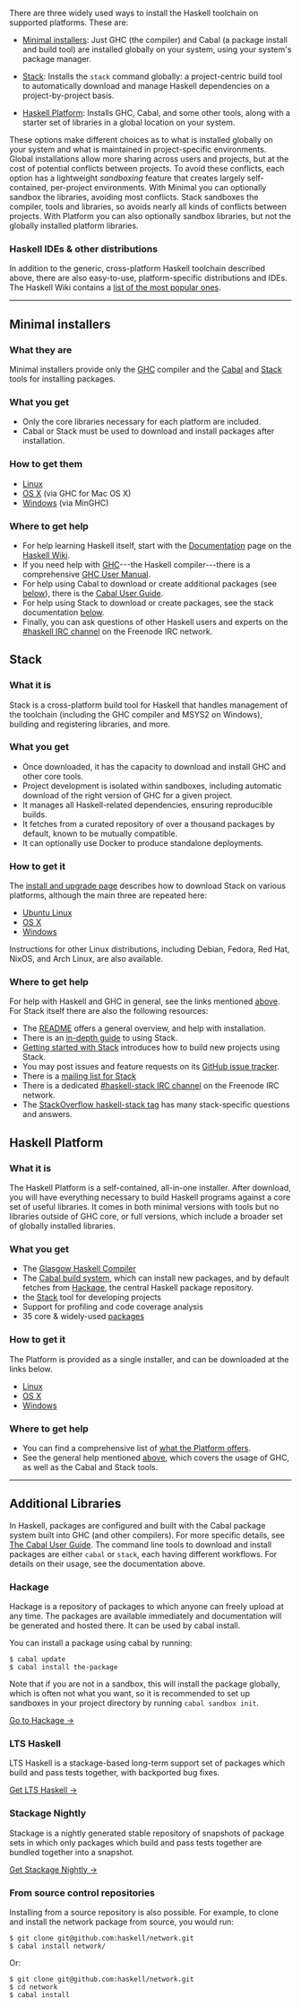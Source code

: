 There are three widely used ways to install the Haskell toolchain on supported
platforms. These are:

- [Minimal installers](#minimal): Just GHC (the compiler) and Cabal (a package
  install and build tool) are installed globally on your system, using your
  system's package manager.

- [Stack](#stack): Installs the `stack` command globally: a project-centric
  build tool to automatically download and manage Haskell dependencies on a
  project-by-project basis.

- [Haskell Platform](#platform): Installs GHC, Cabal, and some other tools,
  along with a starter set of libraries in a global location on your system.

These options make different choices as to what is installed globally on your
system and what is maintained in project-specific environments. Global
installations allow more sharing across users and projects, but at the cost of
potential conflicts between projects. To avoid these conflicts, each option
has a lightweight *sandboxing* feature that creates largely self-contained,
per-project environments. With Minimal you can optionally sandbox the
libraries, avoiding most conflicts. Stack sandboxes the compiler, tools and
libraries, so avoids nearly all kinds of conflicts between projects. With
Platform you can also optionally sandbox libraries, but not the globally
installed platform libraries.

### Haskell IDEs & other distributions

In addition to the generic, cross-platform Haskell toolchain described above, 
there are also easy-to-use, platform-specific distributions and IDEs. 
The Haskell Wiki contains a [list of the most popular ones](https://wiki.haskell.org/Distributions).

<!-- For information on other platforms and methods, please see the section on
[third party installers](#other). -->

<hr style="height: 1px; background-color: black;" --/>

## Minimal installers

### What they are <a name="minimal"></a>

Minimal installers provide only the
[GHC](https://www.haskell.org/ghc)  compiler and the
[Cabal](https://www.haskell.org/cabal/) and
[Stack](https://github.com/commercialhaskell/stack) tools for installing packages.

### What you get

- Only the core libraries necessary for each platform are included.
- Cabal or Stack must be used to download and install packages after installation.

### How to get them

- [Linux](/downloads/linux)
- [OS X](https://ghcformacosx.github.io/) (via GHC for Mac OS X)
- [Windows](https://github.com/fpco/minghc#using-the-installer) (via MinGHC)

### Where to get help <a name="help" />

- For help learning Haskell itself, start with the  [Documentation](https://www.haskell.org/documentation) page on the [Haskell Wiki](https://wiki.haskell.org/).
- If you need help with [GHC](https://www.haskell.org/ghc)---the Haskell
  compiler---there is a comprehensive
  [GHC User Manual](https://downloads.haskell.org/~ghc/latest/docs/html/users_guide/index.html).
- For help using Cabal to download or create additional packages (see
  [below](#libraries)), there is the
  [Cabal User Guide](https://www.haskell.org/cabal/users-guide/).
- For help using Stack to download or create packages, see the stack documentation [below](#stackhelp).
- Finally, you can ask questions of other Haskell users and experts on the
  [\#haskell IRC channel](irc://irc.freenode.net/haskell) on the Freenode IRC
  network.

## Stack

### What it is <a name="stack"></a>

Stack is a cross-platform build tool for Haskell that
handles management of the toolchain (including the GHC compiler and MSYS2 on
Windows), building and registering libraries, and more.

### What you get

- Once downloaded, it has the capacity to download and install GHC and other
  core tools.
- Project development is isolated within sandboxes, including automatic
  download of the right version of GHC for a given project.
- It manages all Haskell-related dependencies, ensuring reproducible builds.
- It fetches from a curated repository of over a thousand packages by default,
  known to be mutually compatible.
- It can optionally use Docker to produce standalone deployments.

### How to get it

The [install and upgrade page](http://docs.haskellstack.org/en/stable/install_and_upgrade/)
describes how to download Stack on various platforms, although the main
three are repeated here:

- [Ubuntu Linux](http://docs.haskellstack.org/en/stable/install_and_upgrade/#ubuntu)
- [OS X](http://docs.haskellstack.org/en/stable/install_and_upgrade/#os-x)
- [Windows](http://docs.haskellstack.org/en/stable/install_and_upgrade/#windows)

Instructions for other Linux distributions, including Debian, Fedora, Red Hat,
NixOS, and Arch Linux, are also available.

### Where to get help <a name="stackhelp"></a>

For help with Haskell and GHC in general, see the links mentioned
[above](#help). For Stack itself there are also the following resources:

- The [README](https://github.com/commercialhaskell/stack/#readme) offers a
  general overview, and help with installation.
- There is an
  [in-depth guide](http://docs.haskellstack.org)
  to using Stack.
- [Getting started with Stack](http://seanhess.github.io/2015/08/04/practical-haskell-getting-started.html)
  introduces how to build new projects using Stack.
- You may post issues and feature requests on its
  [GitHub issue tracker](https://github.com/commercialhaskell/stack).
- There is a [mailing list for Stack](https://groups.google.com/d/forum/haskell-stack)
- There is a dedicated
  [\#haskell-stack IRC channel](irc://irc.freenode.net/haskell-stack) on the
  Freenode IRC network.
- The [StackOverflow haskell-stack tag](http://stackoverflow.com/questions/tagged/haskell-stack)
  has many stack-specific questions and answers.

## Haskell Platform

### What it is

<a name="platform"></a>The Haskell Platform is a self-contained, all-in-one
installer. After download, you will have everything necessary to build Haskell
programs against a core set of useful libraries. It comes in both minimal versions
with tools but no libraries outside of GHC core, or full versions, which include a
broader set of globally installed libraries.

### What you get

- The [Glasgow Haskell Compiler](https://www.haskell.org/ghc)
- The [Cabal build system](https://www.haskell.org/cabal/), which can install
  new packages, and by default fetches from
  [Hackage](https://hackage.haskell.org/), the central Haskell package
  repository.
- the [Stack](http://docs.haskellstack.org) tool for developing projects
- Support for profiling and code coverage analysis
- 35 core & widely-used [packages](https://www.haskell.org/platform/contents.html)

### How to get it

The Platform is provided as a single installer, and can be downloaded at the
links below.

- [Linux](http://www.haskell.org/platform/linux.html)
- [OS X](http://www.haskell.org/platform/mac.html)
- [Windows](http://www.haskell.org/platform/windows.html)

### Where to get help

- You can find a comprehensive list of
  [what the Platform offers](https://www.haskell.org/platform/contents.html).
- See the general help mentioned [above](#help), which covers the usage of GHC,
as well as the Cabal and Stack tools.

<hr style="height: 1px; background-color: black;" --/>

## Additional Libraries <a name='libraries'></a>

In Haskell, packages are configured and built with the Cabal package system built into GHC (and other compilers). For more specific details, see [The Cabal User Guide](https://www.haskell.org/cabal/users-guide/). The command line tools to download and install packages are either `cabal` or `stack`, each having different workflows. For details on their usage, see the documentation above.

### Hackage

Hackage is a repository of packages to which anyone can freely upload at any time. The packages are available immediately and documentation will be generated and hosted there. It can be used by cabal install.

You can install a package using cabal by running:

    $ cabal update
    $ cabal install the-package

Note that if you are not in a sandbox, this will install the package globally, which is often not what you want, so it is recommended to set up sandboxes in your project directory by running `cabal sandbox init`.

[Go to Hackage →](https://hackage.haskell.org/packages/)

### LTS Haskell

LTS Haskell is a stackage-based long-term support set of packages which build and pass tests together, with backported bug fixes.

[Get LTS Haskell →](http://www.stackage.org/lts)

### Stackage Nightly

Stackage is a nightly generated stable repository of snapshots of package sets in which only packages which build and pass tests together are bundled together into a snapshot.

[Get Stackage Nightly →](http://www.stackage.org/nightly)

### From source control repositories

Installing from a source repository is also possible. For example, to clone and install the network package from source, you would run:

    $ git clone git@github.com:haskell/network.git
    $ cabal install network/

Or:

    $ git clone git@github.com:haskell/network.git
    $ cd network
    $ cabal install
